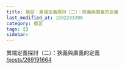 ```yaml
---
title: 複習：異端定義探討（二）：狹義與廣義的定義
last_modified_at: 1592233200
category: 複習
tags: []
sidebar: 
---
```


<p>異端定義探討（二）：狹義與廣義的定義<br/>
<a href="/posts/269191664" target="_blank">/posts/269191664</a></p>
<p> </p>
